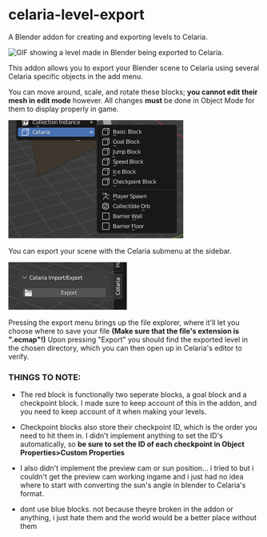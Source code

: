 # celaria-level-export
 A Blender addon for creating and exporting levels to Celaria.

 ![GIF showing a level made in Blender being exported to Celaria.](https://github.com/CosmicMan08/celaria-level-export/blob/main/celaria%20level%20export.gif?raw=true)

 This addon allows you to export your Blender scene to Celaria using several Celaria specific objects in the add menu.

 You can move around, scale, and rotate these blocks; **you cannot edit their mesh in edit mode** however. All changes **must** be done in Object Mode for them to display properly in game.

 ![The add menu in Blender with several Celaria objects.](https://github.com/CosmicMan08/celaria-level-export/blob/main/add%20menu.png?raw=true)

 You can export your scene with the Celaria submenu at the sidebar.

 ![The Celaria section of the sidebar, featuring an "Export" button.](https://github.com/CosmicMan08/celaria-level-export/blob/main/sidebar.png?raw=true)

 Pressing the export menu brings up the file explorer, where it'll let you choose where to save your file 	**(Make sure that the file's extension is ".ecmap"!)** Upon pressing "Export" you should find the exported level in the chosen directory, which you can then open up in Celaria's editor to verify.

### THINGS TO NOTE:

- The red block is functionally two seperate blocks, a goal block and a checkpoint block. I made sure to keep account of this in the addon, and you need to keep account of it when making your levels.

- Checkpoint blocks also store their checkpoint ID, which is the order you need to hit them in. I didn't implement anything to set the ID's automatically, so **be sure to set the ID of each checkpoint in Object Properties>Custom Properties**

- I also didn't implement the preview cam or sun position... i tried to but i couldn't get the preview cam working ingame and i just had no idea where to start with converting the sun's angle in blender to Celaria's format.

- dont use blue blocks. not because theyre broken in the addon or anything, i just hate them and the world would be a better place without them
